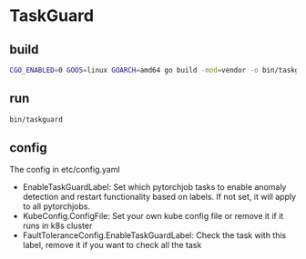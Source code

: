 # TaskGuard

## build

```bash
CGO_ENABLED=0 GOOS=linux GOARCH=amd64 go build -mod=vendor -o bin/taskguard
```

## run

```bash
bin/taskguard
```

## config
The config in etc/config.yaml
- EnableTaskGuardLabel: Set which pytorchjob tasks to enable anomaly detection and restart functionality based on labels. If not set, it will apply to all pytorchjobs.
- KubeConfig.ConfigFile: Set your own kube config file or remove it if it runs in k8s cluster
- FaultToleranceConfig.EnableTaskGuardLabel: Check the task with this label, remove it if you want to check all the task
